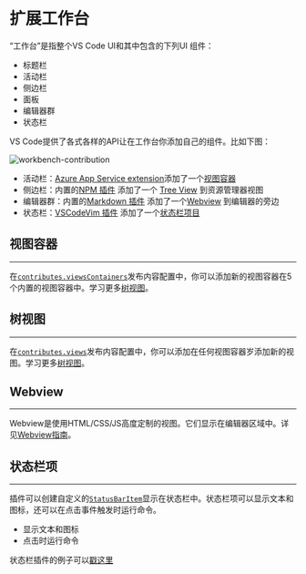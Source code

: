 # 扩展工作台
“工作台”是指整个VS Code UI和其中包含的下列UI 组件：
- 标题栏
- 活动栏
- 侧边栏
- 面板
- 编辑器群
- 状态栏

VS Code提供了各式各样的API让在工作台你添加自己的组件。比如下图：

![workbench-contribution](https://media.githubusercontent.com/media/Microsoft/vscode-docs/master/api/extension-capabilities/images/extending-workbench/workbench-contribution.png)

- 活动栏：[Azure App Service extension](https://marketplace.visualstudio.com/items?itemName=ms-azuretools.vscode-azureappservice)添加了一个[视图容器](#视图容器)
- 侧边栏：内置的[NPM 插件](https://github.com/Microsoft/vscode/tree/master/extensions/npm) 添加了一个 [Tree View](#树视图) 到资源管理器视图
- 编辑器群：内置的[Markdown 插件](https://github.com/Microsoft/vscode/tree/master/extensions/markdown-language-features) 添加了一个[Webview](#webview) 到编辑器的旁边
- 状态栏：[VSCodeVim 插件](https://marketplace.visualstudio.com/items?itemName=vscodevim.vim) 添加了一个[状态栏项目](#状态栏项)

## 视图容器
---

在[`contributes.viewsContainers`](/extensibility-reference/contribution-points?id=contributesviewscontainers)发布内容配置中，你可以添加新的视图容器在5个内置的视图容器中。学习更多[树视图](/extension-guides/tree-view)。

## 树视图
---

在[`contributes.views`](/extensibility-reference/contribution-points?#contributesviews)发布内容配置中，你可以添加在任何视图容器岁添加新的视图。学习更多[树视图](/extension-guides/tree-view)。

## Webview
---

Webview是使用HTML/CSS/JS高度定制的视图。它们显示在编辑器区域中。详见[Webview指南](/extension-guides/webview)。

## 状态栏项
---

插件可以创建自定义的[`StatusBarItem`](https://code.visualstudio.com/api/references/vscode-api#StatusBarItem)显示在状态栏中。状态栏项可以显示文本和图标，还可以在点击事件触发时运行命令。

- 显示文本和图标
- 点击时运行命令

状态栏插件的例子可以[戳这里](https://github.com/Microsoft/vscode-extension-samples/tree/master/statusbar-sample)
